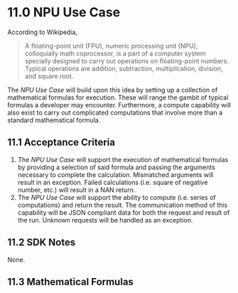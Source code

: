 # 11.0 NPU Use Case

According to Wikipedia,

> A floating-point unit (FPU), numeric processing unit (NPU), colloquially math coprocessor, is a part of a computer system specially designed to carry out operations on floating-point numbers. Typical operations are addition, subtraction, multiplication, division, and square root.

The *NPU Use Case* will build upon this idea by setting up a collection of mathematical formulas for execution. These will range the gambit of typical formulas a developer may encounter. Furthermore, a compute capability will also exist to carry out complicated computations that involve more than a standard mathematical formula.

## 11.1 Acceptance Criteria

1. The *NPU Use Case* will support the execution of mathematical formulas by providing a selection of said formula and passing the arguments necessary to complete the calculation. Mismatched arguments will result in an exception. Failed calculations (i.e. square of negative number, etc.) will result in a NAN return.
2. The *NPU Use Case* will support the ability to compute (i.e. series of computations) and return the result. The communication method of this capability will be JSON compliant data for both the request and result of the run. Unknown requests will be handled as an exception.

## 11.2 SDK Notes

None.

## 11.3 Mathematical Formulas
